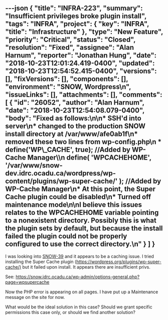 ---json
{
  "title": "INFRA-223",
  "summary": "Insufficient privileges broke plugin install",
  "tags": "INFRA",
  "project": {
    "key": "INFRA",
    "title": "Infrastructure"
  },
  "type": "New Feature",
  "priority": "Critical",
  "status": "Closed",
  "resolution": "Fixed",
  "assignee": "Alan Harnum",
  "reporter": "Jonathan Hung",
  "date": "2018-10-23T12:01:24.419-0400",
  "updated": "2018-10-23T12:54:52.415-0400",
  "versions": [],
  "fixVersions": [],
  "components": [],
  "environment": "SNOW, Wordpress\n",
  "issueLinks": [],
  "attachments": [],
  "comments": [
    {
      "id": "26052",
      "author": "Alan Harnum",
      "date": "2018-10-23T12:54:08.079-0400",
      "body": "Fixed as follows:\n\n* SSH'd into server\n* changed to the production SNOW install directory at **/var/www/afe0ab1f**\n* removed these two lines from **wp-config.php**\n  * define('WP\\_CACHE', true); //Added by WP-Cache Manager\\\n    define( 'WPCACHEHOME', '/var/www/snow-dev.idrc.ocadu.ca/wordpress/wp-content/plugins/wp-super-cache/' ); //Added by WP-Cache Manager\n* At this point, the Super Cache plugin could be disabled\n* Turned off maintenance mode\n\nI believe this issues relates to the WPCACHEHOME variable pointing to a nonexistent directory. Possibly this is what the plugin sets by default, but because the install failed the plugin could not be properly configured to use the correct directory.\n"
    }
  ]
}
---
I was looking into [SNOW-39](https://issues.fluidproject.org/projects/SNOW/issues/SNOW-39?filter=allopenissues) and it appears to be a caching issue. I tried installing the Super Cache plugin (<https://wordpress.org/plugins/wp-super-cache/)> but it failed upon install. It appears there are insufficient privs.

See: <https://snow.idrc.ocadu.ca/wp-admin/options-general.php?page=wpsupercache>

Now the PHP error is appearing on all pages. I have put up a Maintenance message on the site for now.

What would be the ideal solution in this case? Should we grant specific permissions this case only, or should we find another solution?

        